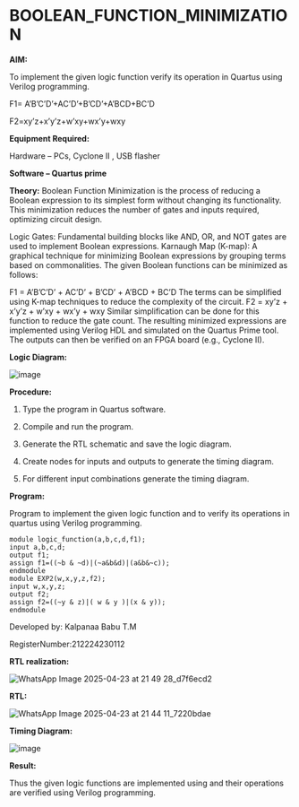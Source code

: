 # BOOLEAN_FUNCTION_MINIMIZATION

**AIM:**

To implement the given logic function verify its operation in Quartus using Verilog programming.

F1= A’B’C’D’+AC’D’+B’CD’+A’BCD+BC’D 

F2=xy’z+x’y’z+w’xy+wx’y+wxy

**Equipment Required:**

Hardware – PCs, Cyclone II , USB flasher

**Software – Quartus prime**

**Theory:**
Boolean Function Minimization is the process of reducing a Boolean expression to its simplest form without changing its functionality. This minimization reduces the number of gates and inputs required, optimizing circuit design.

Logic Gates: Fundamental building blocks like AND, OR, and NOT gates are used to implement Boolean expressions. Karnaugh Map (K-map): A graphical technique for minimizing Boolean expressions by grouping terms based on commonalities. The given Boolean functions can be minimized as follows:

F1 = A’B’C’D’ + AC’D’ + B’CD’ + A’BCD + BC’D The terms can be simplified using K-map techniques to reduce the complexity of the circuit. F2 = xy’z + x’y’z + w’xy + wx’y + wxy Similar simplification can be done for this function to reduce the gate count. The resulting minimized expressions are implemented using Verilog HDL and simulated on the Quartus Prime tool. The outputs can then be verified on an FPGA board (e.g., Cyclone II).

**Logic Diagram:**

![image](https://github.com/user-attachments/assets/a6f4d3c3-a6c9-4186-a484-2417c7a19e7c)


**Procedure:**

1.	Type the program in Quartus software.

2.	Compile and run the program.

3.	Generate the RTL schematic and save the logic diagram.

4.	Create nodes for inputs and outputs to generate the timing diagram.

5.	For different input combinations generate the timing diagram.


**Program:**

Program to implement the given logic function and to verify its operations in quartus using Verilog programming. 
```
module logic_function(a,b,c,d,f1);
input a,b,c,d;
output f1;
assign f1=((~b & ~d)|(~a&b&d)|(a&b&~c));
endmodule
module EXP2(w,x,y,z,f2);
input w,x,y,z;
output f2;
assign f2=((~y & z)|( w & y )|(x & y));
endmodule
```

Developed by: Kalpanaa Babu T.M

RegisterNumber:212224230112


**RTL realization:**

![WhatsApp Image 2025-04-23 at 21 49 28_d7f6ecd2](https://github.com/user-attachments/assets/556a1f30-edc3-46ab-af72-e6161b7d736d)



**RTL:**

   ![WhatsApp Image 2025-04-23 at 21 44 11_7220bdae](https://github.com/user-attachments/assets/4b8fe466-3c90-4726-a90d-af9f9fd175c6)



**Timing Diagram:**

![image](https://github.com/user-attachments/assets/d2f02f81-8016-41fe-9d77-e2bb86183163)




**Result:**

Thus the given logic functions are implemented using and their operations are verified using Verilog programming.

